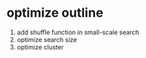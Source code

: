 # optimize outline

1. add shuffle function in small-scale search
2. optimize search size
3. optimize cluster
